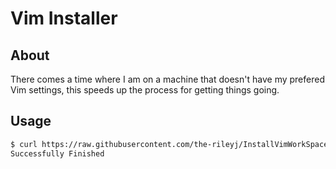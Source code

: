 # Vim Installer

## About

There comes a time where I am on a machine that doesn't have my prefered Vim settings, this speeds up the process for getting things going.

## Usage

```bash
$ curl https://raw.githubusercontent.com/the-rileyj/InstallVimWorkSpace/master/VimInstaller.sh -s | bash
Successfully Finished
```
